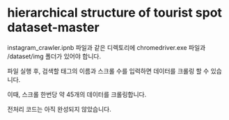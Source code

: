 # hierarchical structure of tourist spot dataset-master

instagram_crawler.ipnb 파일과 같은 디렉토리에 
chromedriver.exe 파일과 /dataset/img 폴더가 있어야 합니다.

파일 실행 후, 검색할 태그의 이름과 스크롤 수를 입력하면 데이터를 크롤링 할 수 있습니다.

이때, 스크롤 한번당 약 45개의 데이터를 크롤링합니다.

전처리 코드는 아직 완성되지 않았습니다.
